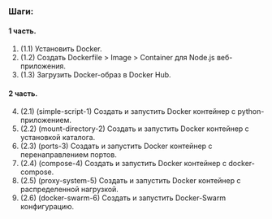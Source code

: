 ### Шаги:
#### 1 часть.
1) (1.1) Установить Docker. 
2) (1.2) Создать Dockerfile > Image > Container для Node.js веб-приложения.
3) (1.3) Загрузить Docker-образ в Docker Hub.
#### 2 часть.
4) (2.1) (simple-script-1) Создать и запустить Docker контейнер с python-приложением.
5) (2.2) (mount-directory-2) Создать и запустить Docker контейнер с установкой каталога.
6) (2.3) (ports-3) Создать и запустить Docker контейнер с перенаправлением портов.
7) (2.4) (compose-4) Создать и запустить Docker контейнер с docker-compose.
8) (2.5) (proxy-system-5) Создать и запустить Docker контейнер с распределенной нагрузкой.
9) (2.6) (docker-swarm-6) Создать и запустить Docker-Swarm конфигурацию.
